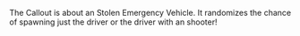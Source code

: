 The Callout is about an Stolen Emergency Vehicle. It randomizes the chance of spawning just the driver or the driver with an shooter!

